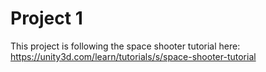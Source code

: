 # Project 1
This project is following the space shooter tutorial here:
https://unity3d.com/learn/tutorials/s/space-shooter-tutorial
